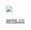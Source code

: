 ![](https://64.media.tumblr.com/ab0238cbbe9faa2b8d3d17144136a367/d5c78e6162954c1f-06/s500x750/c6f3eed8ce7a82c32a9482987894323e76c7ca1d.pnj)

[prns.cc](https://pronouns.cc/@sonichu)
